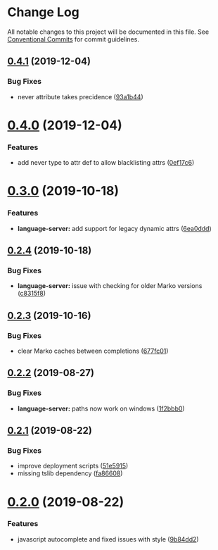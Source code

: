 # Change Log

All notable changes to this project will be documented in this file.
See [Conventional Commits](https://conventionalcommits.org) for commit guidelines.

## [0.4.1](https://github.com/marko-js/language-server/tree/master/server/compare/@marko/language-server@0.4.0...@marko/language-server@0.4.1) (2019-12-04)


### Bug Fixes

* never attribute takes precidence ([93a1b44](https://github.com/marko-js/language-server/tree/master/server/commit/93a1b44))





# [0.4.0](https://github.com/marko-js/language-server/tree/master/server/compare/@marko/language-server@0.3.0...@marko/language-server@0.4.0) (2019-12-04)


### Features

* add never type to attr def to allow blacklisting attrs ([0ef17c6](https://github.com/marko-js/language-server/tree/master/server/commit/0ef17c6))





# [0.3.0](https://github.com/marko-js/language-server/tree/master/server/compare/@marko/language-server@0.2.4...@marko/language-server@0.3.0) (2019-10-18)


### Features

* **language-server:** add support for legacy dynamic attrs ([6ea0ddd](https://github.com/marko-js/language-server/tree/master/server/commit/6ea0ddd))





## [0.2.4](https://github.com/marko-js/language-server/tree/master/server/compare/@marko/language-server@0.2.3...@marko/language-server@0.2.4) (2019-10-18)


### Bug Fixes

* **language-server:** issue with checking for older Marko versions ([c8315f8](https://github.com/marko-js/language-server/tree/master/server/commit/c8315f8))





## [0.2.3](https://github.com/marko-js/language-server/tree/master/server/compare/@marko/language-server@0.2.2...@marko/language-server@0.2.3) (2019-10-16)


### Bug Fixes

* clear Marko caches between completions ([677fc01](https://github.com/marko-js/language-server/tree/master/server/commit/677fc01))





## [0.2.2](https://github.com/marko-js/language-server/tree/master/server/compare/@marko/language-server@0.2.1...@marko/language-server@0.2.2) (2019-08-27)


### Bug Fixes

* **language-server:** paths now work on windows ([1f2bbb0](https://github.com/marko-js/language-server/tree/master/server/commit/1f2bbb0))





## [0.2.1](https://github.com/marko-js/language-server/tree/master/server/compare/@marko/language-server@0.2.0...@marko/language-server@0.2.1) (2019-08-22)


### Bug Fixes

* improve deployment scripts ([51e5915](https://github.com/marko-js/language-server/tree/master/server/commit/51e5915))
* missing tslib dependency ([fa86608](https://github.com/marko-js/language-server/tree/master/server/commit/fa86608))





# [0.2.0](https://github.com/marko-js/language-server/tree/master/server/compare/@marko/language-server@0.0.3...@marko/language-server@0.2.0) (2019-08-22)


### Features

* javascript autocomplete and fixed issues with style ([9b84dd2](https://github.com/marko-js/language-server/tree/master/server/commit/9b84dd2))
